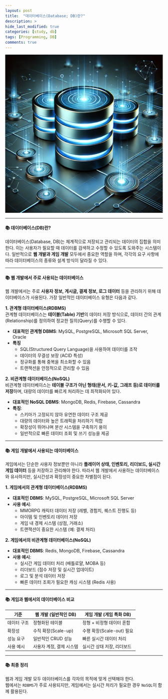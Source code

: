 ```yaml
---
layout: post
title:  "데이터베이스(Database; DB)란?"
description: >
hide_last_modified: true
categories: [study, db]
tags: [Programming, DB]
comments: true
---
```


<p align="center">
  <img src="/assets/img/blog/db/database.png" style="width: 832px; height: auto;" />
</p>

----

#### 📚 데이터베이스(DB)란?
> 
데이터베이스(Database, DB)는 체계적으로 저장되고 관리되는 데이터의 집합을 의미한다. 이는 사용자가 필요할 때 데이터를 검색하고 수정할 수 있도록 도와주는 시스템이다. 일반적으로 **웹 개발과 게임 개발** 모두에서 중요한 역할을 하며, 각각의 요구 사항에 따라 데이터베이스의 종류와 설계 방식이 달라질 수 있다.

---

#### 📚 웹 개발에서 주로 사용되는 데이터베이스
웹 개발에서는 주로 **사용자 정보, 게시글, 결제 정보, 로그 데이터** 등을 관리하기 위해 데이터베이스가 사용된다. 가장 일반적인 데이터베이스 유형은 다음과 같다.

**1. 관계형 데이터베이스(RDBMS)** <br>
관계형 데이터베이스는 **테이블(Table) 기반**의 데이터 저장 방식으로, 데이터 간의 관계(Relationship)를 정의하여 정교한 질의(Query)를 수행할 수 있다.
<br>

- **대표적인 관계형 DBMS**: MySQL, PostgreSQL, Microsoft SQL Server, Oracle
- **특징**
  - SQL(Structured Query Language)을 사용하여 데이터를 조작
  - 데이터의 무결성 보장 (ACID 특성)
  - 정규화를 통해 중복을 최소화할 수 있음
  - 트랜잭션을 안정적으로 관리할 수 있음

**2. 비관계형 데이터베이스(NoSQL)** <br>
비관계형 데이터베이스는 **테이블 구조가 아닌 형태(문서, 키-값, 그래프 등)로 데이터를 저장**하며, 대량의 데이터를 빠르게 처리하는 데 최적화되어 있다.

- **대표적인 NoSQL DBMS**: MongoDB, Redis, Firebase, Cassandra
- **특징**:
  - 스키마가 고정되지 않아 유연한 데이터 구조 제공
  - 대량의 데이터와 높은 트래픽을 처리하기 적합
  - 확장성이 뛰어나며 분산 시스템을 구축하기 용이
  - 일반적으로 빠른 데이터 조회 및 쓰기 성능을 제공

---

#### 📚 게임 개발에서 사용되는 데이터베이스 <br>
게임에서는 단순한 사용자 정보뿐만 아니라 **플레이어 상태, 인벤토리, 리더보드, 실시간 게임 데이터** 등을 저장하고 관리해야 한다. 따라서 웹 개발에서 사용하는 데이터베이스와 유사하지만, 실시간성과 확장성이 중요한 차별점이 된다.

**1. 게임에서의 관계형 데이터베이스(RDBMS)** <br>

- **대표적인 DBMS**: MySQL, PostgreSQL, Microsoft SQL Server
- **사용 예시**:
  - MMORPG 캐릭터 데이터 저장 (레벨, 경험치, 퀘스트 진행도 등)
  - 아이템 및 인벤토리 데이터 저장
  - 게임 내 경제 시스템 (상점, 거래소)
  - 트랜잭션이 중요한 시스템 (예: 결제 처리)

**2. 게임에서의 비관계형 데이터베이스(NoSQL)** <br>
- **대표적인 DBMS**: Redis, MongoDB, Firebase, Cassandra
- **사용 예시**:
  - 실시간 게임 데이터 처리 (배틀로얄, MOBA 등)
  - 리더보드 (점수 저장 및 실시간 업데이트)
  - 로그 및 분석 데이터 저장
  - 빠른 데이터 조회가 필요한 캐싱 시스템 (Redis 사용)

---

#### 📚 게임과 웹에서의 데이터베이스 비교 <br>

| 기준 | 웹 개발 (일반적인 DB) | 게임 개발 (게임 특화 DB) |
|------|------------------|------------------|
| 데이터 구조 | 정형화된 테이블 | 정형 + 비정형 데이터 혼합 |
| 확장성 | 수직 확장(Scale-up) | 수평 확장(Scale-out) 필요 |
| 성능 요구 | 일반적인 CRUD 성능 | 빠른 실시간 데이터 처리 |
| 사용 예시 | 사용자 계정, 결제 시스템 | 실시간 상태 저장, 리더보드 |

---

#### 📚 최종 정리
웹과 게임 개발 모두 데이터베이스를 각자의 목적에 맞게 선택해야 한다. <br>
웹에서는 `RDBMS`가 주로 사용되지만, 게임에서는 실시간 처리가 필요한 경우 `NoSQL`이 함께 활용된다.